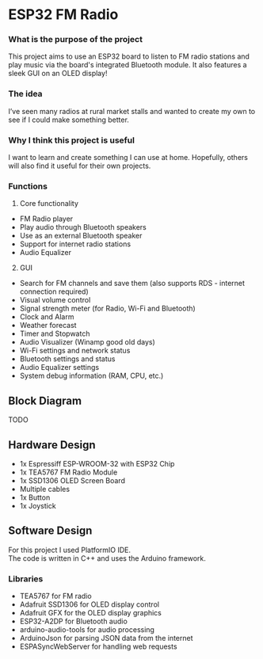# ESP32 FM Radio

### What is the purpose of the project
This project aims to use an ESP32 board to listen to FM radio stations and play music via the board's integrated Bluetooth module. It also features a sleek GUI on an OLED display!

### The idea
I’ve seen many radios at rural market stalls and wanted to create my own to see if I could make something better.

### Why I think this project is useful
I want to learn and create something I can use at home. Hopefully, others will also find it useful for their own projects.

### Functions
1. Core functionality
- FM Radio player
- Play audio through Bluetooth speakers
- Use as an external Bluetooth speaker
- Support for internet radio stations
- Audio Equalizer

2. GUI
- Search for FM channels and save them (also supports RDS - internet connection required)
- Visual volume control
- Signal strength meter (for Radio, Wi-Fi and Bluetooth)
- Clock and Alarm
- Weather forecast
- Timer and Stopwatch
- Audio Visualizer (Winamp good old days)
- Wi-Fi settings and network status
- Bluetooth settings and status
- Audio Equalizer settings
- System debug information (RAM, CPU, etc.)

## Block Diagram
TODO
## Hardware Design
- 1x Espressiff ESP-WROOM-32 with ESP32 Chip
- 1x TEA5767 FM Radio Module
- 1x SSD1306 OLED Screen Board
- Multiple cables
- 1x Button
- 1x Joystick

## Software Design
For this project I used PlatformIO IDE.
<br>
The code is written in C++ and uses the Arduino framework.
### Libraries
- TEA5767 for FM radio
- Adafruit SSD1306 for OLED display control
- Adafruit GFX for the OLED display graphics
- ESP32-A2DP for Bluetooth audio
- arduino-audio-tools for audio processing
- ArduinoJson for parsing JSON data from the internet
- ESPASyncWebServer for handling web requests